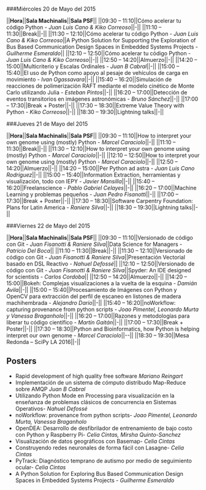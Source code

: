 ###Miércoles 20 de Mayo del 2015

||**Hora**||**Sala Machinalis**||**Sala PSF**||
||09:30 – 11:10||Cómo acelerar tu código Python - *Juan Luis Cano & Kiko Correoso*||-||
||11:10 – 11:30||Break||-||
||11:30 – 12:10||Cómo acelerar tu código Python - *Juan Luis Cano & Kiko Correoso*||A Python Solution for Supporting the Exploration of Bus Based Communication Design Spaces in Embedded Systems Projects - *Guilherme Esmeraldo*||
||12:10 – 12:50||Cómo acelerar tu código Python - *Juan Luis Cano & Kiko Correoso*||-||
||12:50 – 14:20||Almuerzo||-||
||14:20 – 15:00||Multicriterio y Escalas Ordinales - *Juan B Cabral*||-||
||15:00 – 15:40||El uso de Python como apoyo al pesaje de vehículos de carga en movimiento -  *Ivan Ogassavara*||-||
||15:40 – 16:20||Simulación de reacciones de polimerización RAFT mediante el modelo cinético de Monte Carlo utilizando Julia - *Esteban Pintos*||-||
||16:20 – 17:00||Detección de eventos transitorios en imágenes astronómicas - *Bruno Sánchez*||-||
||17:00 – 17:30||Break + Poster||-||
||17:30 – 18:30||Extreme Value Theory with Python - *Kiko Correoso*||-||
||18:30 – 19:30||Lightning talks||-||


###Jueves 21 de Mayo del 2015

||**Hora**||**Sala Machinalis**||**Sala PSF**||
||09:30 – 11:10||How to interpret your own genome using (mostly) Python - *Marcel Caraciolo*||-||
||11:10 – 11:30||Break||-||
||11:30 – 12:10||How to interpret your own genome using (mostly) Python - *Marcel Caraciolo*||-||
||12:10 – 12:50||How to interpret your own genome using (mostly) Python - *Marcel Caraciolo*||-||
||12:50 – 14:20||Almuerzo||-||
||14:20 – 15:00||Per Python ad astra - *Juan Luis Cano Rodríguez*||-||
||15:00 – 15:40||Information Extraction, herramientas y visualización, todo con IEPY - *Javier Mansilla*||-||
||15:40 – 16:20||Freelanscience - *Pablo Gabriel Celayes*||-||
||16:20 – 17:00||Machine Learning y problemas pequeños - *Juan Pedro Fisanotti*||-||
||17:00 – 17:30||Break + Poster||-||
||17:30 – 18:30||Software Carpentry Foundation: Plans for Latin America - *Raniere Silva*||-||
||18:30 – 19:30||Lightning talks||-||

###Viernes 22 de Mayo del 2015

||**Hora**||**Sala Machinalis**||**Sala PSF**||
||09:30 – 11:10||Versionado de código con Git - *Juan Fisanotti & Raniere Silva*||Data Science for Managers - *Patricio Del Boca*||
||11:10 – 11:30||Break||-||
||11:30 – 12:10||Versionado de código con Git - *Juan Fisanotti & Raniere Silva*||Presentación Vectorial basado en DSL Reactivo - *Nahuel Defossé*||
||12:10 – 12:50||Versionado de código con Git - *Juan Fisanotti & Raniere Silva*||Spyder: An IDE designed for scientists - *Carlos Cordoba*||
||12:50 – 14:20||Almuerzo||-||
||14:20 – 15:00||Bokeh: Complejas visualizaciones a la vuelta de la esquina - *Damián Avila*||-||
||15:00 – 15:40||Procesamiento de Imágenes con Python y OpenCV para extracción del perfil de escaneo en listones de madera machihembrada - *Alejandro Dario*||-||
||15:40 – 16:20||noWorkflow: capturing provenance from python scripts - *Joao Pimentel, Leonardo Murta y Vanessa Braganholo*||-||
||16:20 – 17:00||Razones y metodologías para liberar tu código científico - *Martín Gaitán*||-||
||17:00 – 17:30||Break + Poster||-||
||17:30 – 18:30||Python and Bioinformatics, how Python is helping interpret our own genome - *Marcel Caraciolo*||--||
||18:30 – 19:30||Mesa Redonda – SciPy LA 2016||-||

## Posters

- Rapid development of high quality free software   *Mariano Reingart*
- Implementación de un sistema de cómputo distribudo Map-Reduce sobre AMQP *Juan B Cabral*
- Utilizando Python Mode en Processing para visualización en la enseñanza de problemas clásicos de concurrencia en Sistemas Operativos- *Nahuel Defossé*
- noWorkflow: provenance from python scripts- *Joao Pimentel, Leonardo Murta, Vanessa Braganholo*
- OpenDEA: Desarrollo de desfibrilador de entrenamiento de bajo costo con Python y Raspberry Pi- *Celia Cintas, Mirsha Quinto-Sanchez*
- Visualización de datos geográficos con Basemap- *Celia Cintas*
- Construyendo redes neuronales de forma fácil con Lasagne- *Celia Cintas*
- PyTrack: Diagnóstico temprano de autismo por medio de seguimiento ocular- *Celia Cintas*
- A Python Solution for Exploring Bus Based Communication Design Spaces in Embedded Systems Projects - *Guilherme Esmeraldo*

